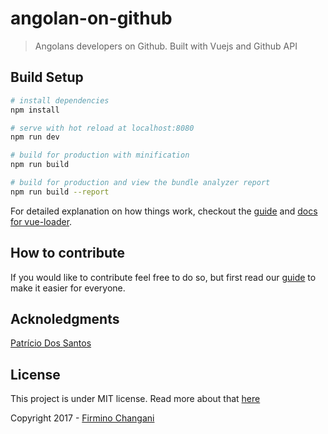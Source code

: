# angolan-on-github

> Angolans developers on Github. Built with Vuejs and Github API

## Build Setup

``` bash
# install dependencies
npm install

# serve with hot reload at localhost:8080
npm run dev

# build for production with minification
npm run build

# build for production and view the bundle analyzer report
npm run build --report
```

For detailed explanation on how things work, checkout the [guide](http://vuejs-templates.github.io/webpack/) and [docs for vue-loader](http://vuejs.github.io/vue-loader).

## How to contribute

If you would like to contribute feel free to do so, but first read our [guide](CONTRIBUTING.md) to make it easier for everyone. 

## Acknoledgments

[Patrício Dos Santos](https://github.com/psantos10)

## License

This project is under MIT license. Read more about that [here](LICENSE.md)

Copyright 2017 - [Firmino Changani](http://github.com/flowck)